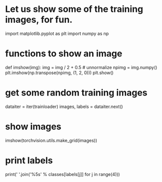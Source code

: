 

<!--
 * @version:
 * @Author:  StevenJokess https://github.com/StevenJokess
 * @Date: 2020-12-19 21:04:57
 * @LastEditors:  StevenJokess https://github.com/StevenJokess
 * @LastEditTime: 2020-12-19 21:04:57
 * @Description:
 * @TODO::
 * @Reference:
-->
# Let us show some of the training images, for fun.

import matplotlib.pyplot as plt
import numpy as np

# functions to show an image


def imshow(img):
    img = img / 2 + 0.5     # unnormalize
    npimg = img.numpy()
    plt.imshow(np.transpose(npimg, (1, 2, 0)))
    plt.show()


# get some random training images
dataiter = iter(trainloader)
images, labels = dataiter.next()

# show images
imshow(torchvision.utils.make_grid(images))
# print labels
print(' '.join('%5s' % classes[labels[j]] for j in range(4)))
